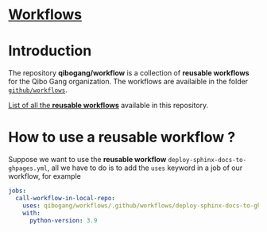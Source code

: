 # [Workflows](https://qibogang.github.io/workflows/)
Introduction
============

The repository **qibogang/workflow** is a collection of **reusable workflows** for the Qibo Gang organization. The workflows are availaible in the folder [`github/workflows`](https://github.com/qibogang/workflows/tree/main/.github/workflows).

[List of all the **reusable workflows**](./summary.md) available in this repository.

How to use a reusable workflow ?
================================

Suppose we want to use the **reusable workflow** `deploy-sphinx-docs-to-ghpages.yml`, all we have to do is to add the `uses` keyword in a job of our workflow, for example 

```yaml
jobs:
  call-workflow-in-local-repo:
    uses: qibogang/workflows/.github/workflows/deploy-sphinx-docs-to-ghpages.yml@main
    with:
      python-version: 3.9
```